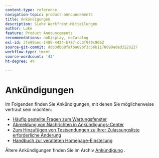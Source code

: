 ```yaml
---
content-type: reference
navigation-topic: product-announcements
title: Ankündigungen
description: Siehe Workfront-Mitteilungen
author: Luke
feature: Product Announcements
recommendations: noDisplay, noCatalog
exl-id: 3fe99aec-1489-4434-b787-cc3f940c9062
source-git-commit: ddb3db68fafba69bf3c66b1170099aded3226227
workflow-type: tm+mt
source-wordcount: '43'
ht-degree: 4%

---
```


# Ankündigungen

Im Folgenden finden Sie Ankündigungen, mit denen Sie möglicherweise vertraut sein möchten:

* [Häufig gestellte Fragen zum Wartungsfenster](../../product-announcements/announcements/maintenance-window-faq.md)
* [Abmeldung von Nachrichten in Ankündigungs-Center](unsubscribe-from-ac-messages.md)
* [Zum Hinzufügen von Testsendungen zu Ihrer Zulassungsliste erforderliche Änderung](proofhq-domain-change-workfront.md)
* [Handbuch zur veralteten Homepage-Einstellung](/help/quicksilver/product-announcements/announcements/legacy-home-deprecation.md)


Ältere Ankündigungen finden Sie im Archiv [Ankündigung](announcement-archive/announcement-archive.md) .
